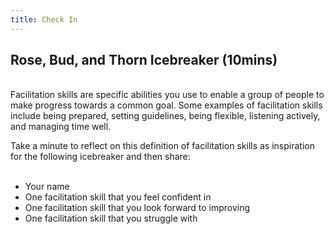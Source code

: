 ```yaml
---
title: Check In
---
```



## **Rose, Bud, and Thorn Icebreaker (10mins)** 
<br>
Facilitation skills are specific  abilities you  use to enable a group of people to make progress towards a common goal. Some examples of facilitation skills include being prepared, setting guidelines, being flexible, listening actively, and managing time well.
<br>

Take a minute to reflect on this definition of facilitation skills as inspiration for the following icebreaker and then share: 
<br><br>

* Your name
* One facilitation skill that you feel confident in
* One facilitation skill that you look forward to improving 
* One facilitation skill that you struggle with

